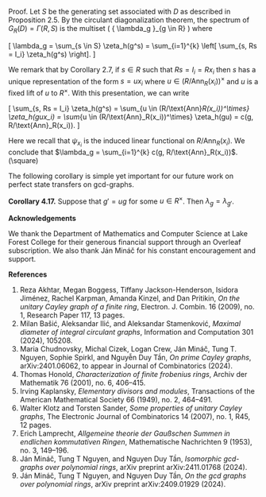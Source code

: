 Proof. Let $S$ be the generating set associated with $D$ as described in Proposition 2.5. By the circulant diagonalization theorem, the spectrum of $G_R(D) = \Gamma(R, S)$ is the multiset \( \{ \lambda_g \}_{g \in R} \) where

\[
\lambda_g = \sum_{s \in S} \zeta_h(g^s) = \sum_{i=1}^{k} \left[ \sum_{s, Rs = I_i} \zeta_h(g^s) \right].
\]

We remark that by Corollary 2.7, if $s \in R$ such that $Rs = I_i = Rx_i$ then $s$ has a unique representation of the form $s = ux_i$ where $u \in (R/\text{Ann}_R(x_i))^\times$ and $u$ is a fixed lift of $u$ to $R^\times$. With this presentation, we can write

\[
\sum_{s, Rs = I_i} \zeta_h(g^s) = \sum_{u \in (R/\text{Ann}_R(x_i))^\times} \zeta_h(gux_i) = \sum_{u \in (R/\text{Ann}_R(x_i))^\times} \zeta_h(gu) = c(g, R/\text{Ann}_R(x_i)).
\]

Here we recall that $\psi_{x_i}$ is the induced linear functional on $R/\text{Ann}_R(x_i)$. We conclude that $\lambda_g = \sum_{i=1}^{k} c(g, R/\text{Ann}_R(x_i))$. \(\square\)

The following corollary is simple yet important for our future work on perfect state transfers on gcd-graphs.

**Corollary 4.17.** Suppose that $g' = ug$ for some $u \in R^\times$. Then $\lambda_g = \lambda_{g'}$.

**Acknowledgements**

We thank the Department of Mathematics and Computer Science at Lake Forest College for their generous financial support through an Overleaf subscription. We also thank Ján Mináč for his constant encouragement and support.

**References**

1. Reza Akhtar, Megan Boggess, Tiffany Jackson-Henderson, Isidora Jiménez, Rachel Karpman, Amanda Kinzel, and Dan Pritikin, *On the unitary Cayley graph of a finite ring*, Electron. J. Combin. 16 (2009), no. 1, Research Paper 117, 13 pages.
2. Milan Bašić, Aleksandar Ilić, and Aleksandar Stamenković, *Maximal diameter of integral circulant graphs*, Information and Computation 301 (2024), 105208.
3. Maria Chudnovsky, Michal Cizek, Logan Crew, Ján Mináč, Tung T. Nguyen, Sophie Spirkl, and Nguyễn Duy Tần, *On prime Cayley graphs*, arXiv:2401.06062, to appear in Journal of Combinatorics (2024).
4. Thomas Honold, *Characterization of finite frobenius rings*, Archiv der Mathematik 76 (2001), no. 6, 406–415.
5. Irving Kaplansky, *Elementary divisors and modules*, Transactions of the American Mathematical Society 66 (1949), no. 2, 464–491.
6. Walter Klotz and Torsten Sander, *Some properties of unitary Cayley graphs*, The Electronic Journal of Combinatorics 14 (2007), no. 1, R45, 12 pages.
7. Erich Lamprecht, *Allgemeine theorie der Gaußschen Summen in endlichen kommutativen Ringen*, Mathematische Nachrichten 9 (1953), no. 3, 149–196.
8. Ján Mináč, Tung T Nguyen, and Nguyen Duy Tần, *Isomorphic gcd-graphs over polynomial rings*, arXiv preprint arXiv:2411.01768 (2024).
9. Ján Mináč, Tung T Nguyen, and Nguyen Duy Tần, *On the gcd graphs over polynomial rings*, arXiv preprint arXiv:2409.01929 (2024).